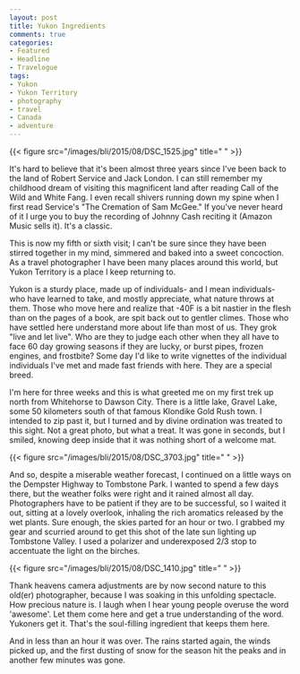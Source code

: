 ```yaml
---
layout: post
title: Yukon Ingredients 
comments: true
categories:
- Featured
- Headline
- Travelogue
tags:
- Yukon
- Yukon Territory
- photography
- travel
- Canada
- adventure
---
```


{{< figure src="/images/bli/2015/08/DSC_1525.jpg" title="  " >}}

It's hard to believe that it's been almost three years since I've been back to the land of Robert Service and Jack London. I can still remember my childhood dream of visiting this magnificent land after reading Call of the Wild and White Fang. I even recall shivers running down my spine when I first read Service's "The Cremation of Sam McGee." If you've never heard of it I urge you to buy the recording of Johnny Cash reciting it (Amazon Music sells it). It's a classic.

<!--more-->

This is now my fifth or sixth visit; I can't be sure since they have been stirred together in my mind, simmered and baked into a sweet concoction. As a travel photographer I have been many places around this world, but Yukon Territory is a place I keep returning to. 

Yukon is a sturdy place, made up of individuals- and I mean individuals- who have learned to take, and mostly appreciate,  what nature throws at them. Those who move here and realize that -40F is a bit nastier in the flesh than on the pages of a book, are spit back out to gentler climes. Those who have settled here understand more about life than most of us. They grok "live and let live". Who are they to judge each other when they all have to face 60 day growing seasons if they are lucky, or burst pipes, frozen engines, and frostbite? Some day I'd like to write vignettes of the individual individuals I've met and made fast friends with here. They are a special breed. 

I'm here for three weeks and this is what greeted me on my first trek up north from Whitehorse to Dawson City. There is a little lake, Gravel Lake, some 50 kilometers south of that famous Klondike Gold Rush town. I intended to zip past it, but I turned and by divine ordination was treated to this sight. Not a great photo, but what a treat. It was gone in seconds, but I smiled, knowing deep inside that it was nothing short of a welcome mat. 

{{< figure src="/images/bli/2015/08/DSC_3703.jpg" title="  " >}}

And so, despite a miserable weather forecast, I continued on a little ways on the Dempster Highway to Tombstone Park. I wanted to spend a few days there, but the weather folks were right and it rained almost all day. Photographers have to be patient if they are to be successful, so I waited it out, sitting at a lovely overlook, inhaling the rich aromatics released by the wet plants. Sure enough, the skies parted for an hour or two. I grabbed my gear and scurried around to get this shot of the late sun lighting up Tombstone Valley. I used a polarizer and underexposed 2/3 stop to accentuate the light on the birches. 

{{< figure src="/images/bli/2015/08/DSC_1410.jpg" title="  " >}}

Thank heavens camera adjustments are by now second nature to this old(er) photographer, because I was soaking in this unfolding spectacle. How precious nature is. I laugh when I hear young people overuse the word 'awesome'. Let them come here and get a true understanding of the word. Yukoners get it. That's the soul-filling ingredient that keeps them here.  

And in less than an hour it was over. The rains started again, the winds picked up, and the first dusting of snow for the season hit the peaks and in another few minutes was gone.  

